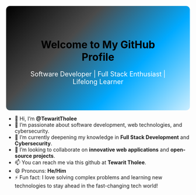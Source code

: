 <!---
TewaritTholee/TewaritTholee is a ✨ special ✨ repository because its `README.md` (this file) appears on your GitHub profile.
You can click the Preview link to take a look at your changes.
--->

<div align="center" style="background: linear-gradient(135deg, #000000, #4a4a4a, #00aaff, #cceeff); padding: 50px; border-radius: 10px;">
  <h1 style="color: black;">Welcome to My GitHub Profile</h1>
  <p style="color: white; font-size: 18px;">Software Developer | Full Stack Enthusiast | Lifelong Learner</p>
</div>

- 👋 Hi, I’m **@TewaritTholee**
- 👀 I’m passionate about software development, web technologies, and cybersecurity.
- 🌱 I’m currently deepening my knowledge in **Full Stack Development** and **Cybersecurity**.
- 💞️ I’m looking to collaborate on **innovative web applications** and **open-source projects**.
- 📫 You can reach me via this github at **Tewarit Tholee**.
- 😄 Pronouns: **He/Him**
- ⚡ Fun fact: I love solving complex problems and learning new technologies to stay ahead in the fast-changing tech world!






